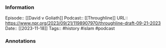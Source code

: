 ### Information

Episode:: [[David v Goliath]]
Podcast:: [[Throughline]]
URL:: https://www.npr.org/2023/09/21/1198907970/throughline-draft-09-21-2023
Date:: [[2023-11-18]]
Tags:: #history #islam
#podcast


### Annotations

